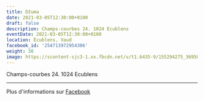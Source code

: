 ```yaml
---
title: Džuma
date: 2021-03-05T12:30:00+0100
draft: false
description: Champs-courbes 24. 1024 Ecublens
eventDate: 2021-03-05T12:30:00+0100
location: Écublens, Vaud
facebook_id: '254713972954306'
weight: 30
image: https://scontent-sjc3-1.xx.fbcdn.net/v/t1.6435-9/155294275_3695079563921169_4909597834044538694_n.jpg?_nc_cat=101&ccb=1-7&_nc_sid=9e60e4&_nc_ohc=bSYCdmV4Au0Q7kNvwFXnpbL&_nc_oc=AdloqYW4ztKRoxDoQ-z7iLaKlMrC81-A1egCQvpLfCzEIb8stZDglaak-cP9RcuRXE8&_nc_zt=23&_nc_ht=scontent-sjc3-1.xx&edm=ABTKTjYEAAAA&_nc_gid=xcvjHgh4bdw6A4nZtjKFcQ&oh=00_AfESlpy7y6Pkr8zjccwBotjxV5h29YvzPEf3dhDzeyCP0A&oe=6836645B
---
```


Champs-courbes 24. 1024 Ecublens

---

Plus d'informations sur [Facebook](https://facebook.com/events/254713972954306)